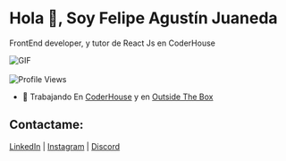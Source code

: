 # Hola 👋, Soy Felipe Agustín Juaneda

FrontEnd developer, y tutor de React Js en CoderHouse

<div align="start">
  <img src="https://media1.giphy.com/media/v1.Y2lkPTc5MGI3NjExc3J2eDk3M2VrNDQxbmpjcHMzMXB0MHpvZmZhbWFtbHB2eDg4bWdkcyZlcD12MV9pbnRlcm5hbF9naWZfYnlfaWQmY3Q9Zw/qgQUggAC3Pfv687qPC/giphy.gif" alt="GIF" />
</div>

<div align="start">
  <br>
  <img src="https://komarev.com/ghpvc/?username=felipejuaneda&label=Profile%20views&color=0e75b6&style=flat" alt="Profile Views" />
</div>

- 🔭 Trabajando En [CoderHouse](https://www.coderhouse.com/) y en [Outside The Box](https://www.outsidethebox.ar/)

## Contactame:

[LinkedIn](https://linkedin.com/in/https://www.linkedin.com/in/felipe-juaneda-8b7103190/) | [Instagram](https://instagram.com/felipejuaneda) | [Discord](https://discord.gg/[Tutor]felipejua#4786)





